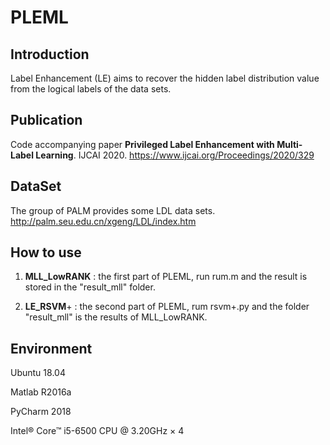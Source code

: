 # PLEML

Introduction
--

Label Enhancement (LE) aims to recover the hidden label distribution value from the logical labels of the data sets.

Publication
--

Code accompanying paper **Privileged Label Enhancement with Multi-Label Learning**. IJCAI 2020.  https://www.ijcai.org/Proceedings/2020/329

DataSet
--

The group of PALM provides some LDL data sets. http://palm.seu.edu.cn/xgeng/LDL/index.htm

How to use
--

1) **MLL_LowRANK** : the first part of PLEML, run rum.m and the result is stored in the "result_mll" folder.

2) **LE_RSVM**+ : the second part of PLEML, rum rsvm+.py and the folder "result_mll" is the results of MLL_LowRANK.

## Environment

Ubuntu 18.04

Matlab R2016a

PyCharm 2018

Intel® Core™ i5-6500 CPU @ 3.20GHz × 4